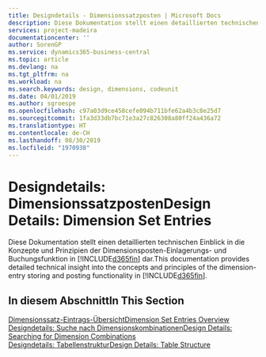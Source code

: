 ```yaml
---
title: Designdetails - Dimensionssatzposten | Microsoft Docs
description: Diese Dokumentation stellt einen detaillierten technischen Einblick in die Urheberrechtshinweise und Prinzipien bereit, die verwendet werden, um die Dimensionsposten-Einlagerungs- und Buchungsfunktion in  neu zu gestalten.
services: project-madeira
documentationcenter: ''
author: SorenGP
ms.service: dynamics365-business-central
ms.topic: article
ms.devlang: na
ms.tgt_pltfrm: na
ms.workload: na
ms.search.keywords: design, dimensions, codeunit
ms.date: 04/01/2019
ms.author: sgroespe
ms.openlocfilehash: c97a03d9ce458cefe094b711bfe62a4b3c8e25d7
ms.sourcegitcommit: 1fa3d33db7bc71e3a27c826308a80ff24a436a72
ms.translationtype: HT
ms.contentlocale: de-CH
ms.lasthandoff: 08/30/2019
ms.locfileid: "1970938"
---
```

# <a name="design-details-dimension-set-entries"></a><span data-ttu-id="187a1-103">Designdetails: Dimensionssatzposten</span><span class="sxs-lookup"><span data-stu-id="187a1-103">Design Details: Dimension Set Entries</span></span>
<span data-ttu-id="187a1-104">Diese Dokumentation stellt einen detaillierten technischen Einblick in die Konzepte und Prinzipien der Dimensionsposten-Einlagerungs- und Buchungsfunktion in [!INCLUDE[d365fin](includes/d365fin_md.md)] dar.</span><span class="sxs-lookup"><span data-stu-id="187a1-104">This documentation provides detailed technical insight into the concepts and principles of the dimension-entry storing and posting functionality in [!INCLUDE[d365fin](includes/d365fin_md.md)].</span></span>

## <a name="in-this-section"></a><span data-ttu-id="187a1-105">In diesem Abschnitt</span><span class="sxs-lookup"><span data-stu-id="187a1-105">In This Section</span></span>  
[<span data-ttu-id="187a1-106">Dimensionssatz-Eintrags-Übersicht</span><span class="sxs-lookup"><span data-stu-id="187a1-106">Dimension Set Entries Overview</span></span>](design-details-dimension-set-entries-overview.md)  
[<span data-ttu-id="187a1-107">Designdetails: Suche nach Dimensionskombinationen</span><span class="sxs-lookup"><span data-stu-id="187a1-107">Design Details: Searching for Dimension Combinations</span></span>](design-details-searching-for-dimension-combinations.md)  
[<span data-ttu-id="187a1-108">Designdetails: Tabellenstruktur</span><span class="sxs-lookup"><span data-stu-id="187a1-108">Design Details: Table Structure</span></span>](design-details-table-structure.md)  
